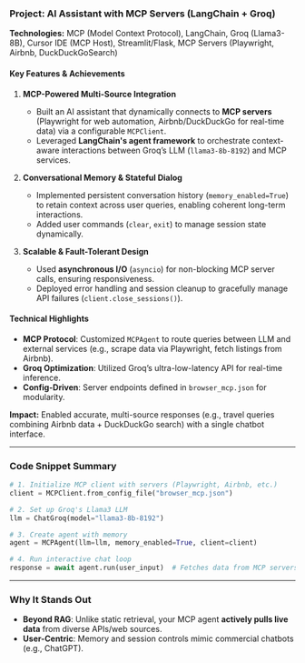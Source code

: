 

### **Project: AI Assistant with MCP Servers (LangChain + Groq)**  
**Technologies:** MCP (Model Context Protocol), LangChain, Groq (Llama3-8B), Cursor IDE (MCP Host), Streamlit/Flask, MCP Servers (Playwright, Airbnb, DuckDuckGoSearch)  

#### **Key Features & Achievements**  
1. **MCP-Powered Multi-Source Integration**  
   - Built an AI assistant that dynamically connects to **MCP servers** (Playwright for web automation, Airbnb/DuckDuckGo for real-time data) via a configurable `MCPClient`.  
   - Leveraged **LangChain's agent framework** to orchestrate context-aware interactions between Groq’s LLM (`llama3-8b-8192`) and MCP services.  

2. **Conversational Memory & Stateful Dialog**  
   - Implemented persistent conversation history (`memory_enabled=True`) to retain context across user queries, enabling coherent long-term interactions.  
   - Added user commands (`clear`, `exit`) to manage session state dynamically.  

3. **Scalable & Fault-Tolerant Design**  
   - Used **asynchronous I/O** (`asyncio`) for non-blocking MCP server calls, ensuring responsiveness.  
   - Deployed error handling and session cleanup to gracefully manage API failures (`client.close_sessions()`).  

#### **Technical Highlights**  
- **MCP Protocol**: Customized `MCPAgent` to route queries between LLM and external services (e.g., scrape data via Playwright, fetch listings from Airbnb).  
- **Groq Optimization**: Utilized Groq’s ultra-low-latency API for real-time inference.  
- **Config-Driven**: Server endpoints defined in `browser_mcp.json` for modularity.  

**Impact:** Enabled accurate, multi-source responses (e.g., travel queries combining Airbnb data + DuckDuckGo search) with a single chatbot interface.  

---  

### **Code Snippet Summary**  
```python
# 1. Initialize MCP client with servers (Playwright, Airbnb, etc.)
client = MCPClient.from_config_file("browser_mcp.json")  

# 2. Set up Groq's Llama3 LLM
llm = ChatGroq(model="llama3-8b-8192")  

# 3. Create agent with memory
agent = MCPAgent(llm=llm, memory_enabled=True, client=client)  

# 4. Run interactive chat loop
response = await agent.run(user_input)  # Fetches data from MCP servers + LLM
```  

---  

### **Why It Stands Out**  
- **Beyond RAG**: Unlike static retrieval, your MCP agent **actively pulls live data** from diverse APIs/web sources.  
- **User-Centric**: Memory and session controls mimic commercial chatbots (e.g., ChatGPT).  

